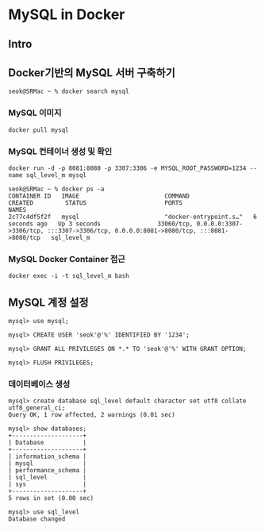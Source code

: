 # MySQL in Docker

## Intro

## Docker기반의 MySQL 서버 구축하기

```shell
seok@SRMac ~ % docker search mysql
```

### MySQL 이미지

```shell
docker pull mysql
```


### MySQL 컨테이너 생성 및 확인

```shell
docker run -d -p 8081:8080 -p 3307:3306 -e MYSQL_ROOT_PASSWORD=1234 --name sql_level_m mysql  
```

```shell
seok@SRMac ~ % docker ps -a
CONTAINER ID   IMAGE                        COMMAND                  CREATED         STATUS                      PORTS                                                                                             NAMES
2c77c4df5f2f   mysql                        "docker-entrypoint.s…"   6 seconds ago   Up 3 seconds                33060/tcp, 0.0.0.0:3307->3306/tcp, :::3307->3306/tcp, 0.0.0.0:8081->8080/tcp, :::8081->8080/tcp   sql_level_m
```

### MySQL Docker Container 접근

```shell
docker exec -i -t sql_level_m bash 
```

## MySQL 계정 설정

```shell
mysql> use mysql;

mysql> CREATE USER 'seok'@'%' IDENTIFIED BY '1234';

mysql> GRANT ALL PRIVILEGES ON *.* TO 'seok'@'%' WITH GRANT OPTION;

mysql> FLUSH PRIVILEGES;
```


### 데이터베이스 생성

```shell
mysql> create database sql_level default character set utf8 collate utf8_general_ci;
Query OK, 1 row affected, 2 warnings (0.01 sec)

mysql> show databases;
+--------------------+
| Database           |
+--------------------+
| information_schema |
| mysql              |
| performance_schema |
| sql_level          |
| sys                |
+--------------------+
5 rows in set (0.00 sec)

mysql> use sql_level 
Database changed
```
